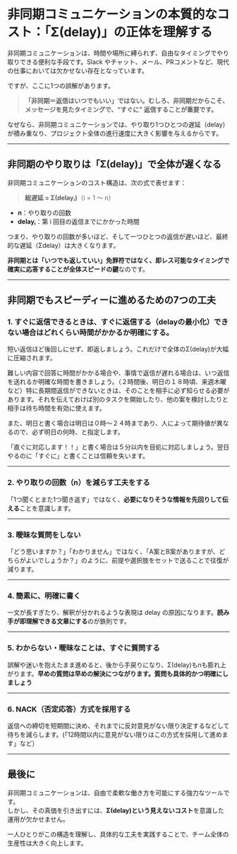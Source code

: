 # 非同期コミュニケーションの本質的なコスト：「Σ(delay)」の正体を理解する

非同期コミュニケーションは、時間や場所に縛られず、自由なタイミングでやり取りできる便利な手段です。Slack やチャット、メール、PRコメントなど、現代の仕事においては欠かせない存在となっています。

ですが、ここに1つの誤解があります。

> **「非同期＝返信はいつでもいい」ではない。むしろ、非同期だからこそ、  
> メッセージを見たタイミングで、“すぐに” 返信することが重要です。**

なぜなら、非同期コミュニケーションでは、やり取り1つひとつの遅延（delay）が積み重なり、プロジェクト全体の進行速度に大きく影響を与えるからです。

---

## 非同期のやり取りは「Σ(delay)」で全体が遅くなる

非同期コミュニケーションのコスト構造は、次の式で表せます：

> **総遅延 = Σ(delayᵢ)**（i = 1 〜 n）

- **n**：やり取りの回数  
- **delayᵢ**：第 i 回目の返信までにかかった時間  

つまり、やり取りの回数が多いほど、そして一つひとつの返信が遅いほど、最終的な遅延（Σdelay）は大きくなります。

**非同期とは「いつでも返していい」免罪符ではなく、即レス可能なタイミングで確実に応答することが全体スピードの鍵**なのです。

---

## 非同期でもスピーディーに進めるための7つの工夫

### 1. すぐに返信できるときは、すぐに返信する（delayの最小化）できない場合はどれくらい時間がかかるか明確にする。

短い返信ほど後回しにせず、即返しましょう。これだけで全体のΣ(delay)が大幅に圧縮されます。

難しい内容で回答に時間がかかる場合や、事情で返信が遅れる場合は、いつ返信を送れるか明確な時間を書きましょう。（２時間後、明日の１８時頃、来週木曜など）特に長期間返信ができないときは、そのことを相手に必ず知らせる必要があります。それを伝えておけば別のタスクを開始したり、他の案を検討したりと相手は待ち時間を有効に使えます。

また、明日と書く場合は明日は０時〜２４時まであり、人によって期待値が異なるので、必ず明日の何時、と指定します。

「直ぐに対応します！！」と書く場合は５分以内を目処に対応しましょう。翌日やるのに「すぐに」と書くことは信頼を失います。

---

### 2. やり取りの回数（n）を減らす工夫をする

「1つ聞くとまた1つ聞き返す」ではなく、**必要になりそうな情報を先回りして伝える**ことを意識します。

---

### 3. 曖昧な質問をしない

「どう思いますか？」「わかりません」ではなく、「A案とB案がありますが、どちらがよいでしょうか？」のように、前提や選択肢をセットで送ることで往復が減ります。

---

### 4. 簡素に、明確に書く

一文が長すぎたり、解釈が分かれるような表現は delay の原因になります。**読み手が即理解できる文章にする**のが鉄則です。

---

### 5. わからない・曖昧なことは、すぐに質問する

誤解や迷いを抱えたまま進めると、後から手戻りになり、Σ(delay)もnも膨れ上がります。**早めの質問は早めの解決につながります。質問も具体的かつ明確にしましょう**

---

### 6. NACK（否定応答）方式を採用する

返信への締切を短期間に決め、それまでに反対意見がない限り決定するなどして待ちを減らします。(「12時間以内に意見がない限りはこの方式を採用して進めます」など）

---

## 最後に

非同期コミュニケーションは、自由で柔軟な働き方を可能にする強力なツールです。  
しかし、その真価を引き出すには、**Σ(delay)という見えないコスト**を意識した運用が欠かせません。

一人ひとりがこの構造を理解し、具体的な工夫を実践することで、チーム全体の生産性は大きく向上します。
